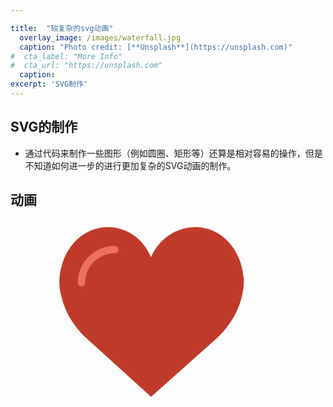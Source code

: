 ```yaml
---

title:  "较复杂的svg动画"
  overlay_image: /images/waterfall.jpg 
  caption: "Photo credit: [**Unsplash**](https://unsplash.com)"
#  cta_label: "More Info" 
#  cta_url: "https://unsplash.com"
  caption:
excerpt: 'SVG制作'
---
```




## SVG的制作
- 通过代码来制作一些图形（例如圆圈、矩形等）还算是相对容易的操作，但是不知道如何进一步的进行更加复杂的SVG动画的制作。
 


## 动画

<svg width="580" height="400" id="Capa_1" x="0px" y="0px" width="300px" height="300px" viewBox="0 0 60 60" style="enable-background:new 0 0 50 50;" xml:space="preserve" width="512px" height="512px">
  <g id="heart">
    <path style="fill:#C03A2B;" d="M24.85,10.126c2.018-4.783,6.628-8.125,11.99-8.125c7.223,0,12.425,6.179,13.079,13.543  c0,0,0.353,1.828-0.424,5.119c-1.058,4.482-3.545,8.464-6.898,11.503L24.85,48L7.402,32.165c-3.353-3.038-5.84-7.021-6.898-11.503  c-0.777-3.291-0.424-5.119-0.424-5.119C0.734,8.179,5.936,2,13.159,2C18.522,2,22.832,5.343,24.85,10.126z"/>
    <path style="fill:#ED7161;" d="M6,18.078c-0.553,0-1-0.447-1-1c0-5.514,4.486-10,10-10c0.553,0,1,0.447,1,1s-0.447,1-1,1  c-4.411,0-8,3.589-8,8C7,17.631,6.553,18.078,6,18.078z"/>
  </g>
</svg>
<style id="jsbin-css">
svg {

  width: 100%;
  margin: 0 auto;
  text-align: center;
}
#heart {
  animation-name: beat;
  animation-duration: 1s;
  animation-timing-function: ease;
  animation-iteration-count: infinite;
}
@keyframes beat {
  0% { 
    transform: scale(1);
  }
  50% {
    transform: scale(1.2);
  }
  100% {
    transform: scale(1);
  }
}
</style>

